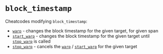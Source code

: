 # `block_timestamp`

Cheatcodes modifying `block_timestamp`:

* [`warp`](./warp.md) - changes the block timestamp for the given target, for given span
* [`start_warp`](./start_warp.md) - changes the block timestamp for the given target until [`stop_warp`](./stop_warp.md) is called
* [`stop_warp`](./stop_warp.md) - cancels the [`warp`](./warp.md) / [`start_warp`](./start_warp.md) for the given target
